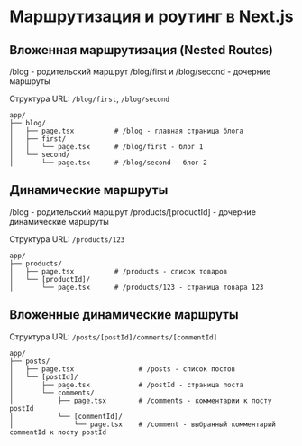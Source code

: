 # Маршрутизация и роутинг в Next.js

## Вложенная маршрутизация (Nested Routes)

/blog - родительский маршрут
/blog/first и /blog/second - дочерние маршруты

Структура URL: `/blog/first`, `/blog/second`

```
app/
├── blog/
│   ├── page.tsx          # /blog - главная страница блога
│   ├── first/
│   │   └── page.tsx      # /blog/first - блог 1
│   └── second/
│       └── page.tsx      # /blog/second - блог 2
```

## Динамические маршруты

/blog - родительский маршрут
/products/[productId] - дочерние динамические маршруты

Структура URL: `/products/123`

```
app/
├── products/
│   ├── page.tsx          # /products - список товаров
│   └── [productId]/
│       └── page.tsx      # /products/123 - страница товара 123
```

## Вложенные динамические маршруты

Структура URL: `/posts/[postId]/comments/[commentId]`

```
app/
├── posts/
│   ├── page.tsx                # /posts - список постов
│   └── [postId]/
│       ├── page.tsx            # /postId - страница поста
│       └── comments/
│           ├── page.tsx        # /comments - комментарии к посту postId
│           └── [commentId]/
│               └── page.tsx    # /comment - выбранный комментарий commentId к посту postId
```
